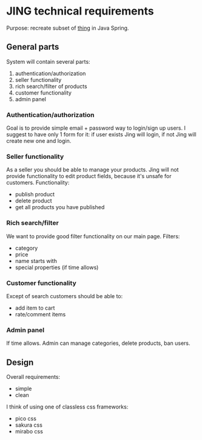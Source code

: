 # JING technical requirements

Purpose: recreate subset of [thing](https://github.com/flurium/thing) in Java Spring.

## General parts

System will contain several parts:

1. authentication/authorization
2. seller functionality
3. rich search/filter of products
4. customer functionality
5. admin panel

### Authentication/authorization

Goal is to provide simple email + password way to login/sign up users.
I suggest to have only 1 form for it: if user exists Jing will login, if not Jing will create new one and login.

### Seller functionality

As a seller you should be able to manage your products. Jing will not provide functionality to edit product fields, because it's unsafe for customers. Functionality:

- publish product
- delete product
- get all products you have published

### Rich search/filter

We want to provide good filter functionality on our main page.
Filters:

- category
- price
- name starts with
- special properties (if time allows)

### Customer functionality

Except of search customers should be able to:

- add item to cart
- rate/comment items

### Admin panel

If time allows. Admin can manage categories, delete products, ban users.

## Design

Overall requirements:

- simple
- clean

I think of using one of classless css frameworks:

- pico css
- sakura css
- mirabo css
